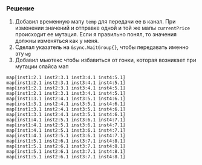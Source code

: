 ### Решение
1. Добавил временную мапу `temp` для передачи ее в канал. При изменении значений и отправке одной и той же мапы `currentPrice` происходит ее мутация. Если я правильно понял, то значения должны изменяться как у меня.
2. Сделал указатель на `&sync.WaitGroup{}`, чтобы передавать именно эту `wg`
3. Добавил мьютекс чтобы избавиться от гонки, которая возникает при мутации слайса мап

```
map[inst1:2.1 inst2:3.1 inst3:4.1 inst4:5.1]
map[inst1:2.1 inst2:3.1 inst3:4.1 inst4:5.1]
map[inst1:2.1 inst2:3.1 inst3:4.1 inst4:5.1]
map[inst1:2.1 inst2:3.1 inst3:4.1 inst4:5.1]
map[inst1:3.1 inst2:4.1 inst3:5.1 inst4:6.1]
map[inst1:3.1 inst2:4.1 inst3:5.1 inst4:6.1]
map[inst1:3.1 inst2:4.1 inst3:5.1 inst4:6.1]
map[inst1:3.1 inst2:4.1 inst3:5.1 inst4:6.1]
map[inst1:4.1 inst2:5.1 inst3:6.1 inst4:7.1]
map[inst1:4.1 inst2:5.1 inst3:6.1 inst4:7.1]
map[inst1:4.1 inst2:5.1 inst3:6.1 inst4:7.1]
map[inst1:4.1 inst2:5.1 inst3:6.1 inst4:7.1]
map[inst1:5.1 inst2:6.1 inst3:7.1 inst4:8.1]
map[inst1:5.1 inst2:6.1 inst3:7.1 inst4:8.1]
map[inst1:5.1 inst2:6.1 inst3:7.1 inst4:8.1]
map[inst1:5.1 inst2:6.1 inst3:7.1 inst4:8.1]
```